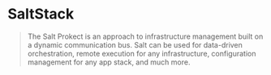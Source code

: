 # SaltStack
> The Salt Prokect is an approach to infrastructure management built on a dynamic communication bus. Salt can be used for data-driven orchestration, remote execution for any infrastructure, configuration management for any app stack, and much more.
